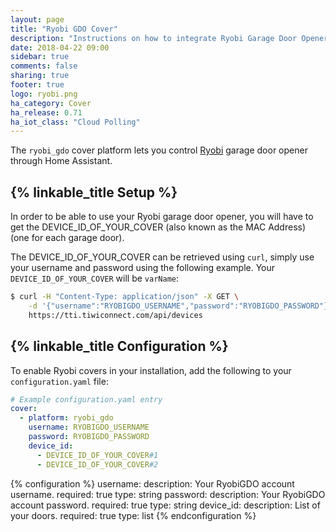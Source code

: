 ```yaml
---
layout: page
title: "Ryobi GDO Cover"
description: "Instructions on how to integrate Ryobi Garage Door Opener (RyobiGDO) within Home Assistant."
date: 2018-04-22 09:00
sidebar: true
comments: false
sharing: true
footer: true
logo: ryobi.png
ha_category: Cover
ha_release: 0.71
ha_iot_class: "Cloud Polling"
---
```



The `ryobi_gdo` cover platform lets you control [Ryobi](https://www.ryobitools.com/gdo/) garage door opener through Home Assistant.

## {% linkable_title Setup %}

In order to be able to use your Ryobi garage door opener, you will have to get the DEVICE_ID_OF_YOUR_COVER (also known as the MAC Address) (one for each garage door).

The DEVICE_ID_OF_YOUR_COVER can be retrieved using `curl`, simply use your username and password using the following example. Your `DEVICE_ID_OF_YOUR_COVER` will be `varName`:

```bash
$ curl -H "Content-Type: application/json" -X GET \
    -d '{"username":"RYOBIGDO_USERNAME","password":"RYOBIGDO_PASSWORD"}' \
    https://tti.tiwiconnect.com/api/devices
```

## {% linkable_title Configuration %}

To enable Ryobi covers in your installation, add the following to your `configuration.yaml` file:

```yaml
# Example configuration.yaml entry
cover:
  - platform: ryobi_gdo
    username: RYOBIGDO_USERNAME
    password: RYOBIGDO_PASSWORD
    device_id:
      - DEVICE_ID_OF_YOUR_COVER#1
      - DEVICE_ID_OF_YOUR_COVER#2
```

{% configuration %}
username:
  description: Your RyobiGDO account username.
  required: true
  type: string
password:
  description: Your RyobiGDO account password.
  required: true
  type: string
device_id:
  description: List of your doors.
  required: true
  type: list
{% endconfiguration %}
